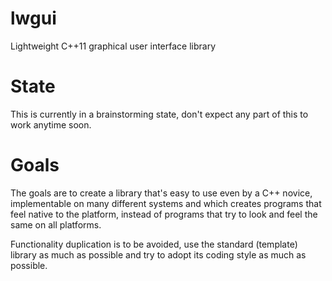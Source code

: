 lwgui
=====
Lightweight C++11 graphical user interface library


State
=====
This is currently in a brainstorming state, don't expect any part of this to work anytime soon.


Goals
=====
The goals are to create a library that's easy to use even by a C++ novice,
implementable on many different systems
and which creates programs that feel native to the platform,
instead of programs that try to look and feel the same on all platforms.

Functionality duplication is to be avoided, use the standard (template) library as much as possible and
try to adopt its coding style as much as possible.

